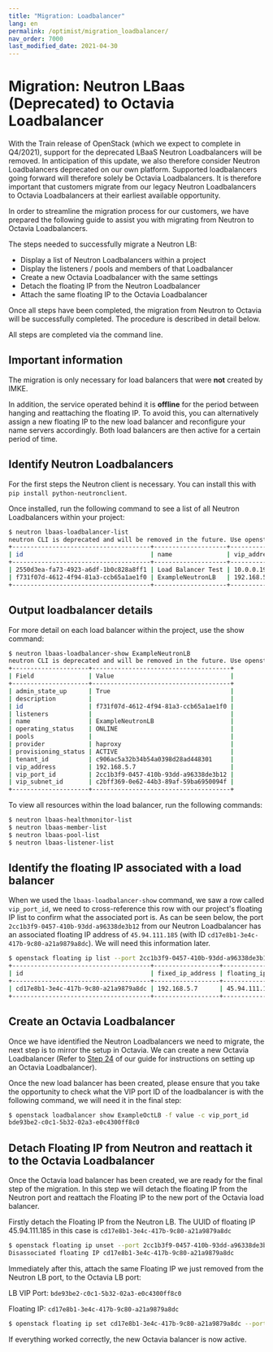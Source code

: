 ```yaml
---
title: "Migration: Loadbalancer"
lang: en
permalink: /optimist/migration_loadbalancer/
nav_order: 7000
last_modified_date: 2021-04-30
---
```


# Migration: Neutron LBaas (Deprecated) to Octavia Loadbalancer

With the Train release of OpenStack (which we expect to complete in Q4/2021), support for the deprecated LBaaS Neutron Loadbalancers will be removed. In anticipation of this update, we also therefore consider Neutron Loadbalancers deprecated on our own platform. Supported loadbalancers going forward will therefore solely be Octavia Loadbalancers. It is therefore important that customers migrate from our legacy Neutron Loadbalancers to Octavia Loadbalancers at their earliest available opportunity.

In order to streamline the migration process for our customers, we have prepared the following guide to assist you with migrating from Neutron to Octavia Loadbalancers.

The steps needed to successfully migrate a Neutron LB: 
- Display a list of Neutron Loadbalancers within a project
- Display the listeners / pools and members of that Loadbalancer
- Create a new Octavia Loadbalancer with the same settings
- Detach the floating IP from the Neutron Loadbalancer
- Attach the same floating IP to the Octavia Loadbalancer

Once all steps have been completed, the migration from Neutron to Octavia will be successfully completed. The procedure is described in detail below. 

All steps are completed via the command line.

## Important information

The migration is only necessary for load balancers that were **not** created by IMKE.

In addition, the service operated behind it is **offline** for the period between hanging and reattaching the floating IP. To avoid this, you can alternatively assign a new floating IP to the new load balancer and reconfigure your name servers accordingly. Both load balancers are then active for a certain period of time.

## Identify Neutron Loadbalancers

For the first steps the Neutron client is necessary. You can install this with `pip install python-neutronclient`.

Once installed, run the following command to see a list of all Neutron Loadbalancers within your project:

```bash
$ neutron lbaas-loadbalancer-list
neutron CLI is deprecated and will be removed in the future. Use openstack CLI instead.
+--------------------------------------+--------------------+-------------+---------------------+----------+
| id                                   | name               | vip_address | provisioning_status | provider |
+--------------------------------------+--------------------+-------------+---------------------+----------+
| 2550d3ea-fa73-4923-a6df-1b0c828a8ff1 | Load Balancer Test | 10.0.0.19   | ACTIVE              | haproxy  |
| f731f07d-4612-4f94-81a3-ccb65a1ae1f0 | ExampleNeutronLB   | 192.168.5.7 | ACTIVE              | haproxy  |
+--------------------------------------+--------------------+-------------+---------------------+----------+
```

## Output loadbalancer details

For more detail on each load balancer within the project, use the show command:

```bash
$ neutron lbaas-loadbalancer-show ExampleNeutronLB
neutron CLI is deprecated and will be removed in the future. Use openstack CLI instead.
+---------------------+--------------------------------------+
| Field               | Value                                |
+---------------------+--------------------------------------+
| admin_state_up      | True                                 |
| description         |                                      |
| id                  | f731f07d-4612-4f94-81a3-ccb65a1ae1f0 |
| listeners           |                                      |
| name                | ExampleNeutronLB                     |
| operating_status    | ONLINE                               |
| pools               |                                      |
| provider            | haproxy                              |
| provisioning_status | ACTIVE                               |
| tenant_id           | c906ac5a32b34b54a0398d28ad448301     |
| vip_address         | 192.168.5.7                          |
| vip_port_id         | 2cc1b3f9-0457-410b-93dd-a96338de3b12 |
| vip_subnet_id       | c2bff369-0e62-44b3-89af-59ba6950094f |
+---------------------+--------------------------------------+
```

To view all resources within the load balancer, run the following commands:
```bash
$ neutron lbaas-healthmonitor-list
$ neutron lbaas-member-list
$ neutron lbaas-pool-list
$ neutron lbaas-listener-list
```

## Identify the floating IP associated with a load balancer

When we used the `lbaas-loadbalancer-show` command, we saw a row called `vip_port_id`, we need to cross-reference this row with our project's floating IP list to confirm what the associated port is. As can be seen below, the port `2cc1b3f9-0457-410b-93dd-a96338de3b12` from our Neutron Loadbalancer has an associated floating IP address of `45.94.111.185` (with ID `cd17e8b1-3e4c-417b-9c80-a21a9879a8dc`). We will need this information later.

```bash
$ openstack floating ip list --port 2cc1b3f9-0457-410b-93dd-a96338de3b12
+--------------------------------------+------------------+---------------------+--------------------------------------+
| id                                   | fixed_ip_address | floating_ip_address | port_id                              |
+--------------------------------------+------------------+---------------------+--------------------------------------+
| cd17e8b1-3e4c-417b-9c80-a21a9879a8dc | 192.168.5.7      | 45.94.111.185       | 2cc1b3f9-0457-410b-93dd-a96338de3b12 |
+--------------------------------------+------------------+---------------------+--------------------------------------+
```

## Create an Octavia Loadbalancer

Once we have identified the Neutron Loadbalancers we need to migrate, the next step is to mirror the setup in Octavia. We can create a new Octavia Loadbalancer (Refer to [Step 24](/optimist/guided_tour/step24) of our guide for instructions on setting up an Octavia Loadbalancer).

Once the new load balancer has been created, please ensure that you take the opportunity to check what the VIP port ID of the loadbalancer is with the following command, we will need it in the final step:

```bash
$ openstack loadbalancer show ExampleOctLB -f value -c vip_port_id
bde93be2-c0c1-5b32-02a3-e0c4300ff8c0
```

## Detach Floating IP from Neutron and reattach it to the Octavia Loadbalancer

Once the Octavia load balancer has been created, we are ready for the final step of the migration. In this step we will detach the floating IP from the Neutron port and reattach the Floating IP to the new port of the Octavia load balancer.

Firstly detach the Floating IP from the Neutron LB. The UUID of floating IP 45.94.111.185 in this case is `cd17e8b1-3e4c-417b-9c80-a21a9879a8dc`

```bash
$ openstack floating ip unset --port 2cc1b3f9-0457-410b-93dd-a96338de3b12 cd17e8b1-3e4c-417b-9c80-a21a9879a8dc
Disassociated floating IP cd17e8b1-3e4c-417b-9c80-a21a9879a8dc
```

Immediately after this, attach the same Floating IP we just removed from the Neutron LB port, to the Octavia LB port:

LB VIP Port: `bde93be2-c0c1-5b32-02a3-e0c4300ff8c0`

Floating IP: `cd17e8b1-3e4c-417b-9c80-a21a9879a8dc`

```bash
$ openstack floating ip set cd17e8b1-3e4c-417b-9c80-a21a9879a8dc --port bde93be2-c0c1-5b32-02a3-e0c4300ff8c0
```

If everything worked correctly, the new Octavia balancer is now active.
